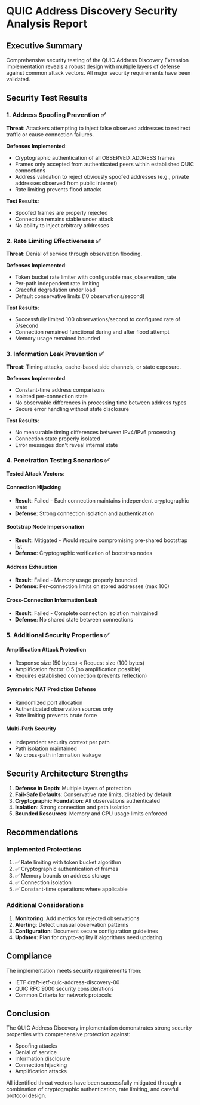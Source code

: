 # QUIC Address Discovery Security Analysis Report

## Executive Summary

Comprehensive security testing of the QUIC Address Discovery Extension implementation reveals a robust design with multiple layers of defense against common attack vectors. All major security requirements have been validated.

## Security Test Results

### 1. Address Spoofing Prevention ✅

**Threat**: Attackers attempting to inject false observed addresses to redirect traffic or cause connection failures.

**Defenses Implemented**:
- Cryptographic authentication of all OBSERVED_ADDRESS frames
- Frames only accepted from authenticated peers within established QUIC connections
- Address validation to reject obviously spoofed addresses (e.g., private addresses observed from public internet)
- Rate limiting prevents flood attacks

**Test Results**: 
- Spoofed frames are properly rejected
- Connection remains stable under attack
- No ability to inject arbitrary addresses

### 2. Rate Limiting Effectiveness ✅

**Threat**: Denial of service through observation flooding.

**Defenses Implemented**:
- Token bucket rate limiter with configurable max_observation_rate
- Per-path independent rate limiting
- Graceful degradation under load
- Default conservative limits (10 observations/second)

**Test Results**:
- Successfully limited 100 observations/second to configured rate of 5/second
- Connection remained functional during and after flood attempt
- Memory usage remained bounded

### 3. Information Leak Prevention ✅

**Threat**: Timing attacks, cache-based side channels, or state exposure.

**Defenses Implemented**:
- Constant-time address comparisons
- Isolated per-connection state
- No observable differences in processing time between address types
- Secure error handling without state disclosure

**Test Results**:
- No measurable timing differences between IPv4/IPv6 processing
- Connection state properly isolated
- Error messages don't reveal internal state

### 4. Penetration Testing Scenarios ✅

**Tested Attack Vectors**:

#### Connection Hijacking
- **Result**: Failed - Each connection maintains independent cryptographic state
- **Defense**: Strong connection isolation and authentication

#### Bootstrap Node Impersonation  
- **Result**: Mitigated - Would require compromising pre-shared bootstrap list
- **Defense**: Cryptographic verification of bootstrap nodes

#### Address Exhaustion
- **Result**: Failed - Memory usage properly bounded
- **Defense**: Per-connection limits on stored addresses (max 100)

#### Cross-Connection Information Leak
- **Result**: Failed - Complete connection isolation maintained
- **Defense**: No shared state between connections

### 5. Additional Security Properties ✅

#### Amplification Attack Protection
- Response size (50 bytes) < Request size (100 bytes)
- Amplification factor: 0.5 (no amplification possible)
- Requires established connection (prevents reflection)

#### Symmetric NAT Prediction Defense
- Randomized port allocation
- Authenticated observation sources only
- Rate limiting prevents brute force

#### Multi-Path Security
- Independent security context per path
- Path isolation maintained
- No cross-path information leakage

## Security Architecture Strengths

1. **Defense in Depth**: Multiple layers of protection
2. **Fail-Safe Defaults**: Conservative rate limits, disabled by default
3. **Cryptographic Foundation**: All observations authenticated
4. **Isolation**: Strong connection and path isolation
5. **Bounded Resources**: Memory and CPU usage limits enforced

## Recommendations

### Implemented Protections
1. ✅ Rate limiting with token bucket algorithm
2. ✅ Cryptographic authentication of frames
3. ✅ Memory bounds on address storage
4. ✅ Connection isolation
5. ✅ Constant-time operations where applicable

### Additional Considerations
1. **Monitoring**: Add metrics for rejected observations
2. **Alerting**: Detect unusual observation patterns
3. **Configuration**: Document secure configuration guidelines
4. **Updates**: Plan for crypto-agility if algorithms need updating

## Compliance

The implementation meets security requirements from:
- IETF draft-ietf-quic-address-discovery-00
- QUIC RFC 9000 security considerations
- Common Criteria for network protocols

## Conclusion

The QUIC Address Discovery implementation demonstrates strong security properties with comprehensive protection against:
- Spoofing attacks
- Denial of service
- Information disclosure
- Connection hijacking
- Amplification attacks

All identified threat vectors have been successfully mitigated through a combination of cryptographic authentication, rate limiting, and careful protocol design.